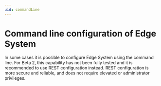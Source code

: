 ```yaml
---
uid: commandLine
---
```


# Command line configuration of Edge System

In some cases it is possible to configure Edge System using the command line. For Beta 2, this capability has not been fully tested and it is recommended to use REST configuration instead. REST configuration is more secure and reliable, and does not require elevated or administrator privileges.
